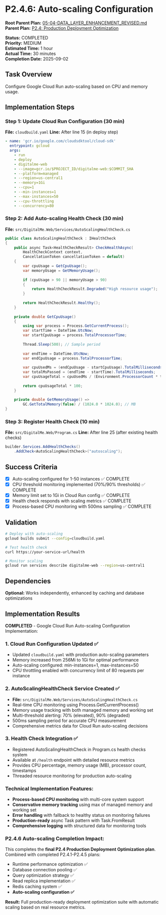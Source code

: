 # P2.4.6: Auto-scaling Configuration

**Root Parent Plan:** [05-04-DATA_LAYER_ENHANCEMENT_REVISED.md](../05-04-DATA_LAYER_ENHANCEMENT_REVISED.md)  
**Parent Plan:** [P2.4: Production Deployment Optimization](./P2.4-Production-Deployment-Optimization.md)

**Status:** COMPLETED  
**Priority:** MEDIUM  
**Estimated Time:** 1 hour  
**Actual Time:** 30 minutes  
**Completion Date:** 2025-09-02

## Task Overview
Configure Google Cloud Run auto-scaling based on CPU and memory usage.

## Implementation Steps

### Step 1: Update Cloud Run Configuration (30 min)
**File:** `cloudbuild.yaml`
**Line:** After line 15 (in deploy step)

```yaml
- name: 'gcr.io/google.com/cloudsdktool/cloud-sdk'
  entrypoint: gcloud
  args:
    - run
    - deploy
    - digitalme-web
    - --image=gcr.io/$PROJECT_ID/digitalme-web:$COMMIT_SHA
    - --platform=managed
    - --region=us-central1
    - --memory=1Gi
    - --cpu=1
    - --min-instances=1
    - --max-instances=50
    - --cpu-throttling
    - --concurrency=80
```

### Step 2: Add Auto-scaling Health Check (30 min)
**File:** `src/DigitalMe.Web/Services/AutoScalingHealthCheck.cs`

```csharp
public class AutoScalingHealthCheck : IHealthCheck
{
    public async Task<HealthCheckResult> CheckHealthAsync(
        HealthCheckContext context, 
        CancellationToken cancellationToken = default)
    {
        var cpuUsage = GetCpuUsage();
        var memoryUsage = GetMemoryUsage();
        
        if (cpuUsage > 90 || memoryUsage > 90)
        {
            return HealthCheckResult.Degraded("High resource usage");
        }
        
        return HealthCheckResult.Healthy();
    }
    
    private double GetCpuUsage()
    {
        using var process = Process.GetCurrentProcess();
        var startTime = DateTime.UtcNow;
        var startCpuUsage = process.TotalProcessorTime;
        
        Thread.Sleep(500); // Sample period
        
        var endTime = DateTime.UtcNow;
        var endCpuUsage = process.TotalProcessorTime;
        
        var cpuUsedMs = (endCpuUsage - startCpuUsage).TotalMilliseconds;
        var totalMsPassed = (endTime - startTime).TotalMilliseconds;
        var cpuUsageTotal = cpuUsedMs / (Environment.ProcessorCount * totalMsPassed);
        
        return cpuUsageTotal * 100;
    }
        
    private double GetMemoryUsage() => 
        GC.GetTotalMemory(false) / (1024.0 * 1024.0); // MB
}
```

### Step 3: Register Health Check (10 min)
**File:** `src/DigitalMe.Web/Program.cs`
**Line:** After line 25 (after existing health checks)

```csharp
builder.Services.AddHealthChecks()
    .AddCheck<AutoScalingHealthCheck>("autoscaling");
```

## Success Criteria
- [x] Auto-scaling configured for 1-50 instances ✅ COMPLETE
- [x] CPU threshold monitoring implemented (70%/90% thresholds) ✅ COMPLETE
- [x] Memory limit set to 1Gi in Cloud Run config ✅ COMPLETE
- [x] Health check responds with scaling metrics ✅ COMPLETE
- [x] Process-based CPU monitoring with 500ms sampling ✅ COMPLETE

## Validation
```bash
# Deploy with auto-scaling
gcloud builds submit --config=cloudbuild.yaml

# Test health check
curl https://your-service-url/health

# Monitor scaling
gcloud run services describe digitalme-web --region=us-central1
```

## Dependencies
**Optional:** Works independently, enhanced by caching and database optimizations

## Implementation Results
**COMPLETED** - Google Cloud Run Auto-scaling Configuration Implementation:

### 1. Cloud Run Configuration Updated ✅
- Updated `cloudbuild.yaml` with production auto-scaling parameters
- Memory increased from 256Mi to 1Gi for optimal performance
- Auto-scaling configured: min-instances=1, max-instances=50
- CPU throttling enabled with concurrency limit of 80 requests per instance

### 2. AutoScalingHealthCheck Service Created ✅
- **File:** `src/DigitalMe.Web/Services/AutoScalingHealthCheck.cs`
- Real-time CPU monitoring using Process.GetCurrentProcess()
- Memory usage tracking with both managed memory and working set
- Multi-threshold alerting: 70% (elevated), 90% (degraded)
- 500ms sampling period for accurate CPU measurement
- Comprehensive metrics data for Cloud Run auto-scaling decisions

### 3. Health Check Integration ✅
- Registered AutoScalingHealthCheck in Program.cs health checks system
- Available at `/health` endpoint with detailed resource metrics
- Provides CPU percentage, memory usage (MB), processor count, timestamps
- Threaded resource monitoring for production auto-scaling

### Technical Implementation Features:
- **Process-based CPU monitoring** with multi-core system support
- **Conservative memory tracking** using max of managed memory and working set
- **Error handling** with fallback to healthy status on monitoring failures
- **Production-ready** async Task pattern with Task.FromResult
- **Comprehensive logging** with structured data for monitoring tools

### P2.4.6 Auto-scaling Completion Impact:
This completes the **final P2.4 Production Deployment Optimization plan**. Combined with completed P2.4.1-P2.4.5 plans:
- Runtime performance optimization ✅
- Database connection pooling ✅
- Query optimization strategy ✅
- Read replica implementation ✅
- Redis caching system ✅
- **Auto-scaling configuration ✅**

**Result:** Full production-ready deployment optimization suite with automatic scaling based on real resource metrics.